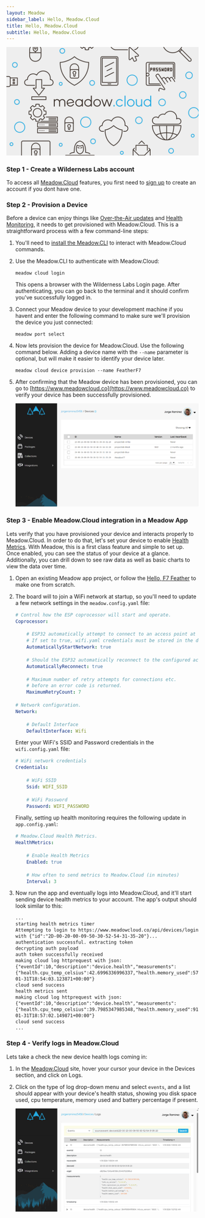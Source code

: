 ```yaml
---
layout: Meadow
sidebar_label: Hello, Meadow.Cloud
title: Hello, Meadow.Cloud
subtitle: Hello, Meadow.Cloud
---
```


![](wildernesslabs_meadow_cloud.jpg)

### Step 1 - Create a Wilderness Labs account

To access all [Meadow.Cloud](https://www.meadowcloud.co) features, you first need to [sign up](https://identity.wildernesslabs.co/signin/register) to create an account if you dont have one.

### Step 2 - Provision a Device

Before a device can enjoy things like [Over-the-Air updates](../../Meadow.Cloud/OtA_Updates/index.md) and [Health Monitoring](../../Meadow.Cloud/Health_Monitoring/index.md), it needs to get provisioned with Meadow.Cloud. This is a straightforward process with a few command-line steps:

1. You'll need to [install the Meadow.CLI](../../Getting_Started/Meadow%2ECLI/) to interact with Meadow.Cloud commands.

1. Use the Meadow.CLI to authenticate with Meadow.Cloud:

    ```console
    meadow cloud login
    ```

    This opens a browser with the Wilderness Labs Login page. After authenticating, you can go back to the terminal and it should confirm you've successfully logged in.

1. Connect your Meadow device to your development machine if you havent and enter the following command to make sure we'll provision the device you just connected:

    ```console
    meadow port select
    ```

1. Now lets provision the device for Meadow.Cloud. Use the following command below. Adding a device name with the `--name` parameter is optional, but will make it easier to identify your device later.

    ```console
    meadow cloud device provision --name FeatherF7
    ```

1. After confirming that the Meadow device has been provisioned, you can go to [https://www.meadowcloud.co](https://www.meadowcloud.co) to verify your device has been successfully provisioned.

    ![](wildernesslabs_meadow_devices.png)

### Step 3 - Enable Meadow.Cloud integration in a Meadow App

Lets verify that you have provisioned your device and interacts properly to Meadow.Cloud. In order to do that, let's set your device to enable [Health Metrics](../../Meadow%2ECloud/Health_Monitoring/index.md). With Meadow, this is a first class feature and simple to set up. Once enabled, you can see the status of your device at a glance. Additionally, you can drill down to see raw data as well as basic charts to view the data over time.

1. Open an existing Meadow app project, or follow the [Hello, F7 Feather](../MCUs/F7_Feather/index.md) to make one from scratch.

1. The board will to join a WiFi network at startup, so you'll need to update a few network settings in the `meadow.config.yaml` file:

    ```yaml
    # Control how the ESP coprocessor will start and operate.
    Coprocessor:

        # ESP32 automatically attempt to connect to an access point at startup
        # If set to true, wifi.yaml credentials must be stored in the device.
        AutomaticallyStartNetwork: true

        # Should the ESP32 automatically reconnect to the configured access point?
        AutomaticallyReconnect: true

        # Maximum number of retry attempts for connections etc. 
        # before an error code is returned.
        MaximumRetryCount: 7

    # Network configuration.
    Network:

        # Default Interface
        DefaultInterface: Wifi
    ```

    Enter your WiFi's SSID and Password credentials in the `wifi.config.yaml` file:
    ```yaml
    # WiFi network credentials
    Credentials:

        # WiFi SSID
        Ssid: WIFI_SSID
    
        # WiFi Password
        Password: WIFI_PASSWORD
    ```

    Finally, setting up health monitoring requires the following update in `app.config.yaml`:

    ```yaml
    # Meadow.Cloud Health Metrics.
    HealthMetrics:

        # Enable Health Metrics
        Enabled: true

        # How often to send metrics to Meadow.Cloud (in minutes)
        Interval: 3
    ```

1. Now run the app and eventually logs into Meadow.Cloud, and it'll start sending device health metrics to your account. The app's output should look similar to this:

    ```console
    ...
    starting health metrics timer
    Attempting to login to https://www.meadowcloud.co/api/devices/login with {"id":"2D-00-20-00-09-50-30-52-54-31-35-20"}...
    authentication successful. extracting token
    decrypting auth payload
    auth token successfully received
    making cloud log httprequest with json: {"eventId":10,"description":"device.health","measurements":{"health.cpu_temp_celsius":42.6996336996337,"health.memory_used":574024,"health.disk_space_used":11646602,"info.os_version":"1.8.0.0","health.battery_percentage":0,"info.coprocessor_os_version":"1.8.0.0"},"timestamp":"2024-01-31T18:54:03.123871+00:00"}
    cloud send success
    health metrics sent
    making cloud log httprequest with json: {"eventId":10,"description":"device.health","measurements":{"health.cpu_temp_celsius":39.7985347985348,"health.memory_used":911184,"health.disk_space_used":11646602,"info.os_version":"1.8.0.0","health.battery_percentage":0,"info.coprocessor_os_version":"1.8.0.0"},"timestamp":"2024-01-31T18:57:02.149871+00:00"}
    cloud send success
    ...
    ```

### Step 4 - Verify logs in Meadow.Cloud

Lets take a check the new device health logs coming in:

1. In the [Meadow.Cloud](https://www.meadowcloud.co) site, hover your cursor your device in the Devices section, and click on Logs.

1. Click on the type of log drop-down menu and select `events`, and a list should appear with your device's health status, showing you disk space used, cpu temperature, memory used and battery percentage if present.

    ![](wildernesslabs_meadow_cloud_health.jpg)